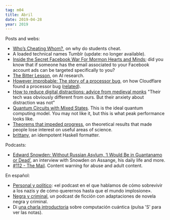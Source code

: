 ```yaml
---
tag: m04
title: Abril
date: 2019-04-28
year: 2019
---
```


Posts and webs:

- [Who’s Cheating Whom?](https://www.alfiekohn.org/article/whos-cheating/), on why do students cheat.
- A loaded technical names Tumblr (update: no longer available).
- [Inside the Secret Facebook War For Mormon Hearts and Minds](https://www.thedailybeast.com/inside-the-secret-facebook-war-for-mormon-hearts-and-minds); did you know that if someone has the email associated to your Facebook account ads can be targeted specifically to you? 
- [The Bitter Lesson](http://www.incompleteideas.net/IncIdeas/BitterLesson.html), on AI research.
- [However improbable: The story of a processor bug](https://blog.cloudflare.com/however-improbable-the-story-of-a-processor-bug/), on how Cloudflare found a processor bug ([related](https://danluu.com/cpu-bugs)).
- [How to reduce digital distractions: advice from medieval monks](https://aeon.co/ideas/how-to-reduce-digital-distractions-advice-from-medieval-monks) "Their tech was obviously different from ours. But their anxiety about distraction was not"
- [Quantum Circuits with Mixed States](https://arxiv.org/pdf/quant-ph/9806029.pdf). This is the ideal quantum computing model. You may not like it, but this is what peak performance looks like.
- [Theorems that impeded progress](https://mathoverflow.net/questions/327177/theorems-that-impeded-progress), on theoretical results that made people lose interest on useful areas of science.
- [brittany](https://github.com/lspitzner/brittany), an idempotent Haskell formatter.

Podcasts:

- [Edward Snowden: Without Russian Asylum, ‘I Would Be in Guantanamo or Dead’](https://motherboard.vice.com/en_us/article/43jd9q/edward-snowden-russian-asylum-guantanamo-or-dead), an interview with Snowden on Assange, his daily life and more.
- [#112 - The Mail](https://thisiscriminal.com/episode-112-the-mail-4-12-2019/). Content warning for abuse and adult content.

En español:

- [Personal y político](https://www.ivoox.com/podcast-personal-politico_sq_f1683879_1.html): «el podcast en el que hablamos de cómo sobrevivir a los nazis y de cómo querernos hasta que el mundo implosione».
- [Negra y criminal](https://www.podiumpodcast.com/negra-y-criminal/), un podcast de ficción con adaptaciones de novela negra y criminal.
- Di [una charla introductoria](https://mx-psi.github.io/libreim-quantum) sobre computación cuántica (pulsa 'S' para ver las notas).

